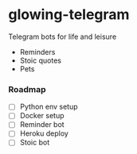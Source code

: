 # glowing-telegram

Telegram bots for life and leisure

- Reminders
- Stoic quotes
- Pets

### Roadmap
- [ ] Python env setup
- [ ] Docker setup
- [ ] Reminder bot
- [ ] Heroku deploy
- [ ] Stoic bot 